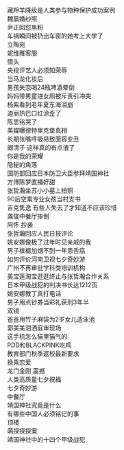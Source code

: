 藏羚羊降级是人类参与物种保护成功案例  
魏晨婚纱照  
尹正回怼黑粉  
车祸瞬间被扔出车窗的她考上大学了  
立陶宛  
妮维雅客服  
情头  
央视评艺人必须知荣辱  
当马龙化妆后  
男孩失恋喝24瓶啤酒晕倒  
妈妈带男童进女厕被斥责引冲突  
杨紫看到老年夏东海泪崩  
迪丽热巴口红涂歪了  
陈思铭哭了  
美媒曝德特里克堡真相  
长期张嘴呼吸易致面容变丑  
阚清子 这样真的有点渣了  
你是我的荣耀  
隐秘的角落  
国防部回应日本防卫大臣参拜靖国神社  
方博陈梦直播好甜  
张哲瀚坐苏小小墓上拍照  
90后空乘专业女孩当村支书  
吉克隽逸 有些人失去了才知道不应该珍惜  
龚俊中餐厅摔倒  
阿怀 抄袭  
张哲瀚回应人民日报评论  
姚安娜像极了过年时见亲戚的我  
男子槟榔加烟不到一年患舌癌  
如何评价河南卫视七夕奇妙游  
广州不再审批学科类培训机构  
美宝莲淘宝逛逛终止与张哲瀚合作关系  
日本甲级战犯的判决书长达1212页  
姚安娜教丁真打电话  
男子用点钞券当彩礼获刑3年半  
双镜  
爸爸用竹子麻袋为2岁女儿造泳池  
郭美美泪洒庭审现场  
这手机怎么猫里猫气的  
PDD和BLACKPINK吃鸡  
教育部门秋季返校最新要求  
换乘恋爱  
龙门金刚 震撼  
人类高质量七夕祝福  
七夕奇妙游  
中餐厅  
靖国神社究竟是什么  
有哪些中国人必须铭记的事  
顶楼  
萌探探探案  
靖国神社中的十四个甲级战犯  
